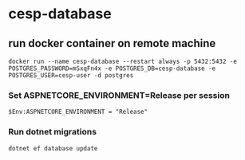 # cesp-database

## run docker container on remote machine
```
docker run --name cesp-database --restart always -p 5432:5432 -e POSTGRES_PASSWORD=mSxqFn4x -e POSTGRES_DB=cesp-database -e POSTGRES_USER=cesp-user -d postgres 
```

### Set ASPNETCORE_ENVIRONMENT=Release per session
```
$Env:ASPNETCORE_ENVIRONMENT = "Release"
```

### Run dotnet migrations
```
dotnet ef database update
```